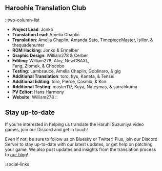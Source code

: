 ## Haroohie Translation Club
::two-column-list
- **Project Lead**: Jonko
- **Translation Lead**: Amelia Chaplin
- **Translation**: Amelia Chaplin, Amanda Sato, TimepieceMaster, Isillor, & thequadehunter
- **ROM Hacking**: Jonko & Ermelber
- **Graphic Design**: William278 & Cerber
- **Editing**: William278, Alvy, NewGBAXL,<br/>Fang, Ziomek, & Chocobo
- **Testing**: Lambsauce, Amelia Chaplin, Goblinaro, & gig
- **Additional Translation**: toro, kyu, Kanata, & Tensei
- **Additional Editing**: toro, Pierce, Cosmix, & Kon
- **Additional Testing**: master117, Kuya, Nateymas, & sarrahkuma
- **PV Editor**: Hans Harmony
- **Website**: William278
::

## Stay up-to-date
If you're interested in helping us translate the Haruhi Suzumiya video games, join our Discord and get in touch!

Even if not, be sure to follow us on Bluesky or Twitter! Plus, join our Discord Server to stay up-to-date with our latest updates, or get help on patching your game. We also post updates and insights from the translation process to [our blog](/blog)!

<!-- Social media, Discord and blog buttons -->
:social-links